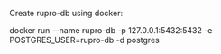 
Create rupro-db using docker:

docker run --name rupro-db -p 127.0.0.1:5432:5432 -e POSTGRES_USER=rupro-db -d postgres

